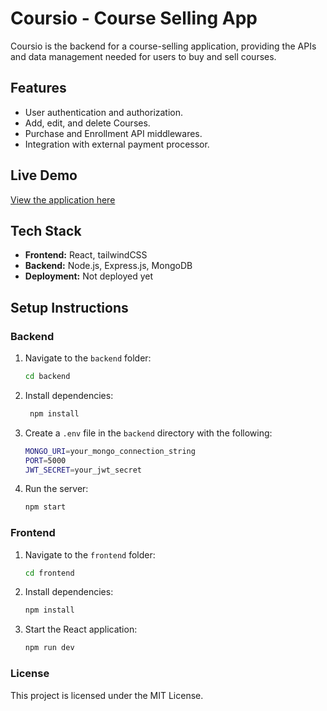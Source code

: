 # Coursio - Course Selling App

Coursio is the backend for a course-selling application, providing the APIs and data management needed for users to buy and sell courses.

## Features
- User authentication and authorization.
- Add, edit, and delete Courses.
- Purchase and Enrollment API middlewares.
- Integration with external payment processor.

## Live Demo
[View the application here](https://todo-fullstack-jet.vercel.app)

## Tech Stack
- **Frontend:** React, tailwindCSS
- **Backend:** Node.js, Express.js, MongoDB
- **Deployment:** Not deployed yet

## Setup Instructions

### Backend
1. Navigate to the `backend` folder:
   ```bash
   cd backend
2. Install dependencies:
   ```bash
	npm install
3. Create a `.env` file in the `backend` directory with the following:
	```bash
	MONGO_URI=your_mongo_connection_string
	PORT=5000
	JWT_SECRET=your_jwt_secret
4. Run the server:
	```bash
	npm start

### Frontend
1. Navigate to the `frontend` folder:
	```bash
	cd frontend
2. Install dependencies:
	```bash
	npm install
3. Start the React application:
	```bash
	npm run dev
### License
This project is licensed under the MIT License.

